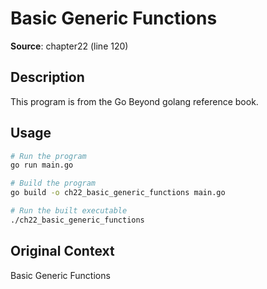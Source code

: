 # Basic Generic Functions

**Source**: chapter22 (line 120)

## Description

This program is from the Go Beyond golang reference book.

## Usage

```bash
# Run the program
go run main.go

# Build the program
go build -o ch22_basic_generic_functions main.go

# Run the built executable
./ch22_basic_generic_functions
```

## Original Context

Basic Generic Functions
